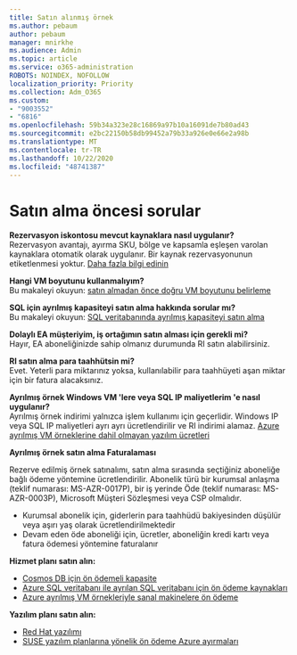 ```yaml
---
title: Satın alınmış örnek
ms.author: pebaum
author: pebaum
manager: mnirkhe
ms.audience: Admin
ms.topic: article
ms.service: o365-administration
ROBOTS: NOINDEX, NOFOLLOW
localization_priority: Priority
ms.collection: Adm_O365
ms.custom:
- "9003552"
- "6816"
ms.openlocfilehash: 59b34a323e28c16869a97b10a16091de7b80ad43
ms.sourcegitcommit: e2bc22150b58db99452a79b33a926e0e66e2a98b
ms.translationtype: MT
ms.contentlocale: tr-TR
ms.lasthandoff: 10/22/2020
ms.locfileid: "48741387"
---
```

# <a name="questions-before-purchase"></a>Satın alma öncesi sorular

**Rezervasyon iskontosu mevcut kaynaklara nasıl uygulanır?**  
Rezervasyon avantajı, ayırma SKU, bölge ve kapsamla eşleşen varolan kaynaklara otomatik olarak uygulanır. Bir kaynak rezervasyonunun etiketlenmesi yoktur. [Daha fazla bilgi edinin](https://docs.microsoft.com/azure/cost-management-billing/reservations/save-compute-costs-reservations?WT.mc_id=Portal-Microsoft_Azure_Support#how-reservation-discount-is-applied) 

**Hangi VM boyutunu kullanmalıyım?**  
Bu makaleyi okuyun: [satın almadan önce doğru VM boyutunu belirleme](https://docs.microsoft.com/azure/virtual-machines/windows/prepay-reserved-vm-instances?toc=/azure/billing/TOC.json&WT.mc_id=Portal-Microsoft_Azure_Support#determine-the-right-vm-size-before-you-buy)

**SQL için ayrılmış kapasiteyi satın alma hakkında sorular mı?**  
Bu makaleyi okuyun: [SQL veritabanında ayrılmış kapasiteyi satın alma](https://docs.microsoft.com/azure/sql-database/sql-database-reserved-capacity?toc=/azure/billing/TOC.json&WT.mc_id=Portal-Microsoft_Azure_Support#buy-sql-database-reserved-capacity)

**Dolaylı EA müşteriyim, iş ortağımın satın alması için gerekli mi?**  
Hayır, EA aboneliğinizde sahip olmanız durumunda RI satın alabilirsiniz.

**RI satın alma para taahhütsin mi?**  
Evet. Yeterli para miktarınız yoksa, kullanılabilir para taahhüyeti aşan miktar için bir fatura alacaksınız.

**Ayrılmış örnek Windows VM 'lere veya SQL IP maliyetlerim 'e nasıl uygulanır?**  
Ayrılmış örnek indirimi yalnızca işlem kullanımı için geçerlidir. Windows IP veya SQL IP maliyetleri ayrı ayrı ücretlendirilir ve RI indirimi alamaz. [Azure ayrılmış VM örneklerine dahil olmayan yazılım ücretleri](https://docs.microsoft.com/azure/billing/billing-reserved-instance-windows-software-costs?WT.mc_id=Portal-Microsoft_Azure_Support)  
      
**Ayrılmış örnek satın alma Faturalaması**  
      
Rezerve edilmiş örnek satınalımı, satın alma sırasında seçtiğiniz aboneliğe bağlı ödeme yöntemine ücretlendirilir. Abonelik türü bir kurumsal anlaşma (teklif numarası: MS-AZR-0017P), bir iş yerinde Öde (teklif numarası: MS-AZR-0003P), Microsoft Müşteri Sözleşmesi veya CSP olmalıdır.

-   Kurumsal abonelik için, giderlerin para taahhüdü bakiyesinden düşülür veya aşırı yaş olarak ücretlendirilmektedir
-   Devam eden öde aboneliği için, ücretler, aboneliğin kredi kartı veya fatura ödemesi yöntemine faturalanır

**Hizmet planı satın alın:**

-   [Cosmos DB için ön ödemeli kapasite](https://docs.microsoft.com/azure/cosmos-db/cosmos-db-reserved-capacity?WT.mc_id=Portal-Microsoft_Azure_Support)
-   [Azure SQL veritabanı ile ayrılan SQL veritabanı için ön ödeme kaynakları](https://docs.microsoft.com/azure/sql-database/sql-database-reserved-capacity?WT.mc_id=Portal-Microsoft_Azure_Support)
-   [Azure ayrılmış VM örnekleriyle sanal makinelere ön ödeme](https://docs.microsoft.com/azure/virtual-machines/windows/prepay-reserved-vm-instances?WT.mc_id=Portal-Microsoft_Azure_Support)

**Yazılım planı satın alın:**

-   [Red Hat yazılımı](https://docs.microsoft.com/azure/virtual-machines/linux/prepay-rhel-software-charges?WT.mc_id=Portal-Microsoft_Azure_Support)
-   [SUSE yazılım planlarına yönelik ön ödeme Azure ayırmaları](https://docs.microsoft.com/azure/virtual-machines/linux/prepay-suse-software-charges?WT.mc_id=Portal-Microsoft_Azure_Support)